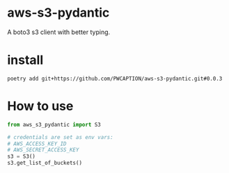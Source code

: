 # aws-s3-pydantic
A boto3 s3 client with better typing.

# install
```
poetry add git+https://github.com/PWCAPTION/aws-s3-pydantic.git#0.0.3
```

# How to use
```python
from aws_s3_pydantic import S3

# credentials are set as env vars:
# AWS_ACCESS_KEY_ID
# AWS_SECRET_ACCESS_KEY
s3 = S3()
s3.get_list_of_buckets()
```
